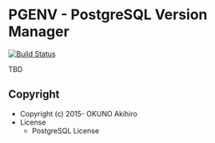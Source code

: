 # PGENV - PostgreSQL Version Manager

[![Build Status](https://travis-ci.org/choplin/pgenv.svg)](https://travis-ci.org/choplin/pgenv)

TBD

## Copyright

* Copyright (c) 2015- OKUNO Akihiro
* License
    * PostgreSQL License
